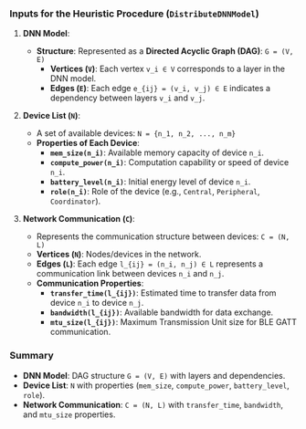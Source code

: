 ### Inputs for the Heuristic Procedure (`DistributeDNNModel`)

1. **DNN Model**:
   - **Structure**: Represented as a **Directed Acyclic Graph (DAG)**: `G = (V, E)`
     - **Vertices (`V`)**: Each vertex `v_i ∈ V` corresponds to a layer in the DNN model.
     - **Edges (`E`)**: Each edge `e_{ij} = (v_i, v_j) ∈ E` indicates a dependency between layers `v_i` and `v_j`.

2. **Device List (`N`)**:
   - A set of available devices: `N = {n_1, n_2, ..., n_m}`
   - **Properties of Each Device**:
     - **`mem_size(n_i)`**: Available memory capacity of device `n_i`.
     - **`compute_power(n_i)`**: Computation capability or speed of device `n_i`.
     - **`battery_level(n_i)`**: Initial energy level of device `n_i`.
     - **`role(n_i)`**: Role of the device (e.g., `Central`, `Peripheral`, `Coordinator`).

3. **Network Communication (`C`)**:
   - Represents the communication structure between devices: `C = (N, L)`
   - **Vertices (`N`)**: Nodes/devices in the network.
   - **Edges (`L`)**: Each edge `l_{ij} = (n_i, n_j) ∈ L` represents a communication link between devices `n_i` and `n_j`.
   - **Communication Properties**:
     - **`transfer_time(l_{ij})`**: Estimated time to transfer data from device `n_i` to device `n_j`.
     - **`bandwidth(l_{ij})`**: Available bandwidth for data exchange.
     - **`mtu_size(l_{ij})`**: Maximum Transmission Unit size for BLE GATT communication.

### Summary
- **DNN Model**: DAG structure `G = (V, E)` with layers and dependencies.
- **Device List**: `N` with properties (`mem_size`, `compute_power`, `battery_level`, `role`).
- **Network Communication**: `C = (N, L)` with `transfer_time`, `bandwidth`, and `mtu_size` properties.

